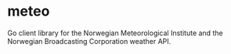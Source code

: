 # meteo

Go client library for the Norwegian Meteorological Institute and the Norwegian Broadcasting Corporation weather API.
